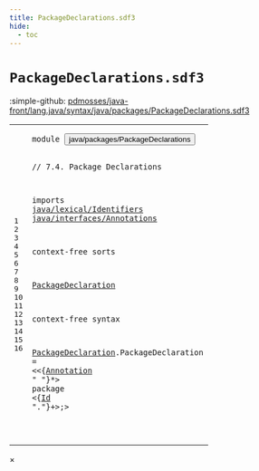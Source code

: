 ```yaml
---
title: PackageDeclarations.sdf3
hide:
  - toc
---
```


# `PackageDeclarations.sdf3`

:simple-github: [pdmosses/java-front/lang.java/syntax/java/packages/PackageDeclarations.sdf3]

[pdmosses/java-front/lang.java/syntax/java/packages/PackageDeclarations.sdf3]: https://github.com/pdmosses/java-front/blob/master/lang.java/syntax/java/packages/PackageDeclarations.sdf3 "The source file on GitHub"

<div class="sdf3"><table class="highlighttable"><tbody><tr><td class="linenos"><div class="linenodiv"><pre><span></span>1
2
3
4
5
6
7
8
9
10
11
12
13
14
15
16
</pre></div></td>
<td class="code"><pre><code><span class="keyword">module</span> <button class="modal-open" id="java/packages/PackageDeclarations_1_8" title="a definition with multiple references" data-urls="../CompilationUnits.sdf3/#java/packages/PackageDeclarations line 6_3; ../Main.sdf3/#java/packages/PackageDeclarations line 8_3">java/packages/PackageDeclarations</button>

<span class="layout">// 7.4. Package Declarations</span>

<span class="keyword">imports</span>
  <a href="../../lexical/Identifiers.sdf3/#java/lexical/Identifiers_1_8" id="java/lexical/Identifiers_6_3" title="a reference to a single-file definition">java/lexical/Identifiers</a>
  <a href="../../interfaces/Annotations.sdf3/#java/interfaces/Annotations_1_8" id="java/interfaces/Annotations_7_3" title="a reference to a single-file definition">java/interfaces/Annotations</a>
  
<span class="keyword">context-free sorts</span>

  <a href="../CompilationUnits.sdf3/#PackageDeclaration_18_4" id="PackageDeclaration_11_3" title="a definition with a single reference">PackageDeclaration</a>

<span class="keyword">context-free syntax</span>
  
  <a href="../CompilationUnits.sdf3/#PackageDeclaration_18_4" id="PackageDeclaration_15_3" title="a definition with a single reference">PackageDeclaration</a>.<span class="cons_Constructor"><span id="PackageDeclaration_15_22" title="a definition with no references">PackageDeclaration</span></span> = &lt;&lt;{<a href="../../interfaces/Annotations.sdf3/#Annotation_12_3" id="Annotation_15_46" title="a reference to a single-file definition">Annotation</a> <span class="cons_Lit">" "</span>}*&gt; <span class="cons_String">package</span> &lt;{<a href="../../lexical/Identifiers.sdf3/#Id_15_3" id="Id_15_74" title="a reference to a single-file definition">Id</a> <span class="cons_Lit">"."</span>}+&gt;<span class="cons_String">;</span>&gt;
  
</code></pre></td></tr></tbody></table></div>

<div id="modal">
  <div id="modal-content">
    <span id="modal-close">&times;</span>
    <h2 id="modal-h2"></h2>
    <p  id="modal-p"></p>
    <ul id="modal-ul"></ul>
  </div>
</div>
